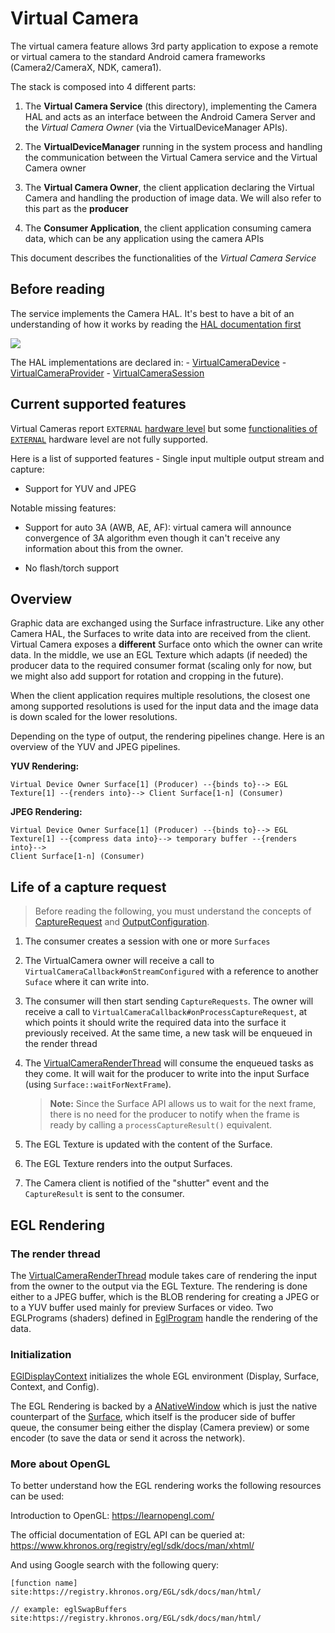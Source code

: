 # Virtual Camera

The virtual camera feature allows 3rd party application to expose a remote or
virtual camera to the standard Android camera frameworks (Camera2/CameraX, NDK,
camera1).

The stack is composed into 4 different parts:

1.  The **Virtual Camera Service** (this directory), implementing the Camera HAL
    and acts as an interface between the Android Camera Server and the *Virtual
    Camera Owner* (via the VirtualDeviceManager APIs).

2.  The **VirtualDeviceManager** running in the system process and handling the
    communication between the Virtual Camera service and the Virtual Camera
    owner

3.  The **Virtual Camera Owner**, the client application declaring the Virtual
    Camera and handling the production of image data. We will also refer to this
    part as the **producer**

4.  The **Consumer Application**, the client application consuming camera data,
    which can be any application using the camera APIs

This document describes the functionalities of the *Virtual Camera Service*

## Before reading

The service implements the Camera HAL. It's best to have a bit of an
understanding of how it works by reading the
[HAL documentation first](https://source.android.com/docs/core/camera)

![](https://source.android.com/static/docs/core/camera/images/ape_fwk_camera2.png)

The HAL implementations are declared in: -
[VirtualCameraDevice](./VirtualCameraDevice.h) -
[VirtualCameraProvider](./VirtualCameraProvider.h) -
[VirtualCameraSession](./VirtualCameraSession.h)

## Current supported features

Virtual Cameras report `EXTERNAL`
[hardware level](https://developer.android.com/reference/android/hardware/camera2/CameraCharacteristics#INFO_SUPPORTED_HARDWARE_LEVEL)
but some
[functionalities of `EXTERNAL`](https://developer.android.com/reference/android/hardware/camera2/CameraMetadata#INFO_SUPPORTED_HARDWARE_LEVEL_EXTERNAL)
hardware level are not fully supported.

Here is a list of supported features - Single input multiple output stream and
capture:

-   Support for YUV and JPEG

Notable missing features:

-   Support for auto 3A (AWB, AE, AF): virtual camera will announce convergence
    of 3A algorithm even though it can't receive any information about this from
    the owner.

-   No flash/torch support

## Overview

Graphic data are exchanged using the Surface infrastructure. Like any other
Camera HAL, the Surfaces to write data into are received from the client.
Virtual Camera exposes a **different** Surface onto which the owner can write
data. In the middle, we use an EGL Texture which adapts (if needed) the producer
data to the required consumer format (scaling only for now, but we might also
add support for rotation and cropping in the future).

When the client application requires multiple resolutions, the closest one among
supported resolutions is used for the input data and the image data is down
scaled for the lower resolutions.

Depending on the type of output, the rendering pipelines change. Here is an
overview of the YUV and JPEG pipelines.

**YUV Rendering:**

```
Virtual Device Owner Surface[1] (Producer) --{binds to}--> EGL
Texture[1] --{renders into}--> Client Surface[1-n] (Consumer)
```

**JPEG Rendering:**

```
Virtual Device Owner Surface[1] (Producer) --{binds to}--> EGL
Texture[1] --{compress data into}--> temporary buffer --{renders into}-->
Client Surface[1-n] (Consumer)
```

## Life of a capture request

> Before reading the following, you must understand the concepts of
> [CaptureRequest](https://developer.android.com/reference/android/hardware/camera2/CaptureRequest)
> and
> [OutputConfiguration](https://developer.android.com/reference/android/hardware/camera2/OutputConfiguration).

1.  The consumer creates a session with one or more `Surfaces`

2.  The VirtualCamera owner will receive a call to
    `VirtualCameraCallback#onStreamConfigured` with a reference to another
    `Suface` where it can write into.

3.  The consumer will then start sending `CaptureRequests`. The owner will
    receive a call to `VirtualCameraCallback#onProcessCaptureRequest`, at which
    points it should write the required data into the surface it previously
    received. At the same time, a new task will be enqueued in the render thread

4.  The [VirtualCameraRenderThread](./VirtualCameraRenderThread.cc) will consume
    the enqueued tasks as they come. It will wait for the producer to write into
    the input Surface (using `Surface::waitForNextFrame`).

    > **Note:** Since the Surface API allows us to wait for the next frame,
    > there is no need for the producer to notify when the frame is ready by
    > calling a `processCaptureResult()` equivalent.

5.  The EGL Texture is updated with the content of the Surface.

6.  The EGL Texture renders into the output Surfaces.

7.  The Camera client is notified of the "shutter" event and the `CaptureResult`
    is sent to the consumer.

## EGL Rendering

### The render thread

The [VirtualCameraRenderThread](./VirtualCameraRenderThread.h) module takes care
of rendering the input from the owner to the output via the EGL Texture. The
rendering is done either to a JPEG buffer, which is the BLOB rendering for
creating a JPEG or to a YUV buffer used mainly for preview Surfaces or video.
Two EGLPrograms (shaders) defined in [EglProgram](./util/EglProgram.cc) handle
the rendering of the data.

### Initialization

[EGlDisplayContext](./util/EglDisplayContext.h) initializes the whole EGL
environment (Display, Surface, Context, and Config).

The EGL Rendering is backed by a
[ANativeWindow](https://developer.android.com/ndk/reference/group/a-native-window)
which is just the native counterpart of the
[Surface](https://developer.android.com/reference/android/view/Surface), which
itself is the producer side of buffer queue, the consumer being either the
display (Camera preview) or some encoder (to save the data or send it across the
network).

### More about OpenGL

To better understand how the EGL rendering works the following resources can be
used:

Introduction to OpenGL: https://learnopengl.com/

The official documentation of EGL API can be queried at:
https://www.khronos.org/registry/egl/sdk/docs/man/xhtml/

And using Google search with the following query:

```
[function name] site:https://registry.khronos.org/EGL/sdk/docs/man/html/

// example: eglSwapBuffers site:https://registry.khronos.org/EGL/sdk/docs/man/html/
```

